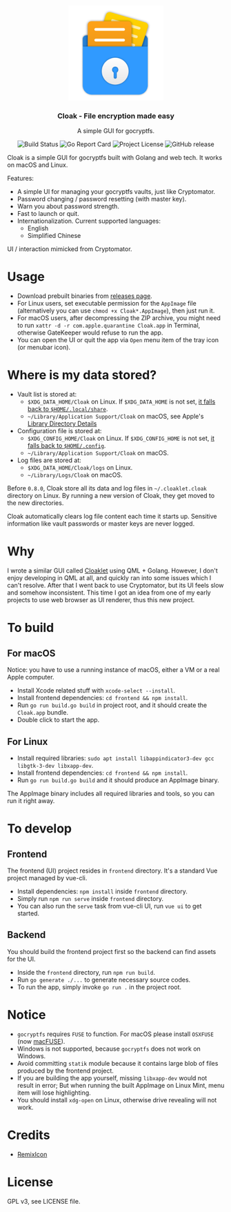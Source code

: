 <p align="center"><img src="Cloak.png" alt="Project logo" width="220" height="220"></p>
<h3 align="center">Cloak - File encryption made easy</h3>
<p align="center">A simple GUI for gocryptfs.</p>

<p align="center">
  <a href="https://github.com/Cloaklet/Cloak/actions/workflows/ci.yml" style="text-decoration: none;">
    <img src="https://img.shields.io/github/actions/workflow/status/Cloaklet/Cloak/ci.yml?branch=master&style=for-the-badge" alt="Build Status">
  </a>
  <a href="https://goreportcard.com/report/github.com/Cloaklet/Cloak" style="text-decoration: none;">
    <img src="https://goreportcard.com/badge/github.com/Cloaklet/Cloak?style=for-the-badge" alt="Go Report Card">
  </a>
  <a href="LICENSE" style="text-decoration: none;">
    <img src="https://img.shields.io/github/license/Cloaklet/Cloak?style=for-the-badge" alt="Project License">
  </a>
  <a href="https://github.com/Cloaklet/Cloak/releases/latest" style="text-decoration: none;">
    <img src="https://img.shields.io/github/v/release/Cloaklet/Cloak?style=for-the-badge" alt="GitHub release">
  </a>
</p>

Cloak is a simple GUI for gocryptfs built with Golang and web tech. It works on macOS and Linux.

Features:

- A simple UI for managing your gocryptfs vaults, just like Cryptomator.
- Password changing / password resetting (with master key).
- Warn you about password strength.
- Fast to launch or quit.
- Internationalization. Current supported languages:
  - English
  - Simplified Chinese

UI / interaction mimicked from Cryptomator.

# Usage

- Download prebuilt binaries from [releases page](https://github.com/Cloaklet/Cloak/releases/latest/).
- For Linux users, set executable permission for the `AppImage` file (alternatively you can use `chmod +x Cloak*.AppImage`), then just run it.
- For macOS users, after decompressing the ZIP archive, you might need to run `xattr -d -r com.apple.quarantine Cloak.app` in Terminal, otherwise GateKeeper would refuse to run the app.
- You can open the UI or quit the app via `Open` menu item of the tray icon (or menubar icon).

# Where is my data stored?

- Vault list is stored at:
  - `$XDG_DATA_HOME/Cloak` on Linux. If `$XDG_DATA_HOME` is not set, [it falls back to `$HOME/.local/share`](https://github.com/adrg/xdg#default-locations).
  - `~/Library/Application Support/Cloak` on macOS, see Apple's [Library Directory Details](https://developer.apple.com/library/archive/documentation/FileManagement/Conceptual/FileSystemProgrammingGuide/MacOSXDirectories/MacOSXDirectories.html#//apple_ref/doc/uid/TP40010672-CH10-SW1)
- Configuration file is stored at:
  - `$XDG_CONFIG_HOME/Cloak` on Linux. If `$XDG_CONFIG_HOME` is not set, [it falls back to `$HOME/.config`](https://github.com/adrg/xdg#default-locations).
  - `~/Library/Application Support/Cloak` on macOS.
- Log files are stored at:
  - `$XDG_DATA_HOME/Cloak/logs` on Linux.
  - `~/Library/Logs/Cloak` on macOS.

Before `0.8.0`, Cloak store all its data and log files in `~/.cloaklet.cloak` directory on Linux.
By running a new version of Cloak, they get moved to the new directories.

Cloak automatically clears log file content each time it starts up.
Sensitive information like vault passwords or master keys are never logged.

# Why

I wrote a similar GUI called [Cloaklet](https://github.com/Cloaklet/Cloaklet) using QML + Golang.
However, I don't enjoy developing in QML at all, and quickly ran into some issues which I can't resolve.
After that I went back to use Cryptomator, but its UI feels slow and somehow inconsistent.
This time I got an idea from one of my early projects to use web browser as UI renderer, thus this new project.

# To build

## For macOS

Notice: you have to use a running instance of macOS, either a VM or a real Apple computer.

- Install Xcode related stuff with `xcode-select --install`.
- Install frontend dependencies: `cd frontend && npm install`.
- Run `go run build.go build` in project root, and it should create the `Cloak.app` bundle.
- Double click to start the app.

## For Linux

- Install required libraries: `sudo apt install libappindicator3-dev gcc libgtk-3-dev libxapp-dev`.
- Install frontend dependencies: `cd frontend && npm install`.
- Run `go run build.go build` and it should produce an AppImage binary.

The AppImage binary includes all required libraries and tools, so you can run it right away.

# To develop

## Frontend

The frontend (UI) project resides in `frontend` directory. It's a standard Vue project managed by vue-cli.

- Install dependencies: `npm install` inside `frontend` directory.
- Simply run `npm run serve` inside `frontend` directory.
- You can also run the `serve` task from vue-cli UI, run `vue ui` to get started.

## Backend

You should build the frontend project first so the backend can find assets for the UI.

- Inside the `frontend` directory, run `npm run build`.
- Run `go generate ./...` to generate necessary source codes.
- To run the app, simply invoke `go run .` in the project root.

# Notice

- `gocryptfs` requires `FUSE` to function. For macOS please install `OSXFUSE` (now [macFUSE](https://osxfuse.github.io/)).
- Windows is not supported, because `gocryptfs` does not work on Windows.
- Avoid committing `statik` module because it contains large blob of files produced by the frontend project.
- If you are building the app yourself, missing `libxapp-dev` would not result in error; But when running the built AppImage on Linux Mint, menu item will lose highlighting.
- You should install `xdg-open` on Linux, otherwise drive revealing will not work.

# Credits

- [RemixIcon](https://remixicon.com/)

# License

GPL v3, see LICENSE file.